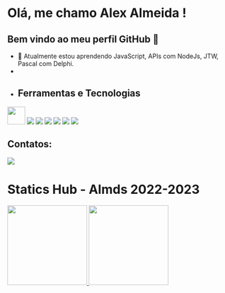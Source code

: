 # Olá, me chamo Alex Almeida ! 
## Bem vindo ao meu perfil GitHub 👋

- 🌱 Atualmente estou aprendendo JavaScript, APIs com NodeJs, JTW, Pascal com Delphi.
- 
- ## Ferramentas e Tecnologias

<img loading="lazy" src="https://cdn.jsdelivr.net/gh/devicons/devicon/icons/git/git-original.svg" width="40" height="40"/> 
            <img src="https://cdn.jsdelivr.net/gh/devicons/devicon/icons/javascript/javascript-original.svg" /> 
            <img src="https://cdn.jsdelivr.net/gh/devicons/devicon/icons/nodejs/nodejs-original-wordmark.svg" /> 
            <img src="https://cdn.jsdelivr.net/gh/devicons/devicon/icons/csharp/csharp-original.svg" /> 
            <img src="https://cdn.jsdelivr.net/gh/devicons/devicon/icons/python/python-original-wordmark.svg" /> 
            <img src="https://cdn.jsdelivr.net/gh/devicons/devicon/icons/vscode/vscode-original.svg" /> 
            <img src="https://cdn.jsdelivr.net/gh/devicons/devicon/icons/npm/npm-original-wordmark.svg" />

## Contatos:

<a href="https://instagram.com/_almd.s" target="_blank"><img loading="lazy" src="https://img.shields.io/badge/-Instagram-%23E4405F?style=for-the-badge&logo=instagram&logoColor=white" target="_blank"></a>   
          
          
# Statics Hub - Almds 2022-2023
<div>
<a href="https://github.com/alexalmds">
<img loading="lazy" height="180em" src="https://github-readme-stats.vercel.app/api/top-langs/?username=seu-usuário-aqui&layout=compact&langs_count=7&theme=dracula"/>
<img loading="lazy" height="180em" src="https://github-readme-stats.vercel.app/api?username=seu-usuário-aqui&show_icons=true&theme=dracula&include_all_commits=true&count_private=true"/>
</div>
          
          
            
          
